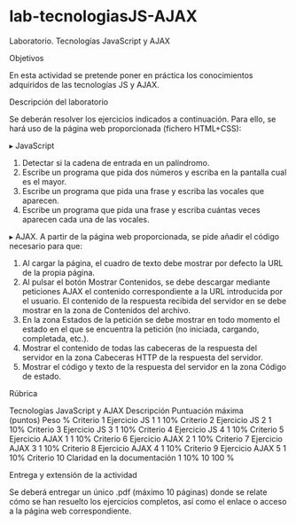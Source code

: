 # lab-tecnologiasJS-AJAX
Laboratorio. Tecnologías JavaScript y AJAX

Objetivos

En esta actividad se pretende poner en práctica los conocimientos adquiridos de las tecnologías JS y AJAX.

Descripción del laboratorio

Se deberán resolver los ejercicios indicados a continuación. Para ello, se hará uso de la página web proporcionada (fichero HTML+CSS):

▸	JavaScript
1.	Detectar si la cadena de entrada en un palíndromo.
2.	Escribe un programa que pida dos números y escriba en la pantalla cual es el mayor.
3.	Escribe un programa que pida una frase y escriba las vocales que aparecen.
4.	Escribe un programa que pida una frase y escriba cuántas veces aparecen cada una de las vocales.

▸	AJAX. A partir de la página web proporcionada, se pide añadir el código necesario para que:
1.	Al cargar la página, el cuadro de texto debe mostrar por defecto la URL de la propia página.
2.	Al pulsar el botón Mostrar Contenidos, se debe descargar mediante peticiones AJAX el contenido correspondiente a la URL introducida por el usuario. El contenido de la respuesta recibida del servidor en se debe mostrar en la zona de Contenidos del archivo.
3.	En la zona Estados de la petición se debe mostrar en todo momento el estado en el que se encuentra la petición (no iniciada, cargando, completada, etc.).
4.	Mostrar el contenido de todas las cabeceras de la respuesta del servidor en la zona Cabeceras HTTP de la respuesta del servidor.
5.	Mostrar el código y texto de la respuesta del servidor en la zona Código de estado.

Rúbrica

Tecnologías JavaScript y AJAX	Descripción	Puntuación máxima  
(puntos)	Peso
%
Criterio 1	Ejercicio JS 1	1	10%
Criterio 2	Ejercicio JS 2	1	10%
Criterio 3	Ejercicio JS 3	1	10%
Criterio 4	Ejercicio JS 4	1	10%
Criterio 5	Ejercicio AJAX 1	1	10%
Criterio 6	Ejercicio AJAX 2	1	10%
Criterio 7	Ejercicio AJAX 3	1	10%
Criterio 8	Ejercicio AJAX 4	1	10%
Criterio 9	Ejercicio AJAX 5	1	10%
Criterio 10	Claridad en la documentación	1	10%
		10	100 %

Entrega y extensión de la actividad

Se deberá entregar un único .pdf (máximo 10 páginas) donde se relate cómo se han resuelto los ejercicios completos, así como el enlace o acceso a la página web correspondiente.
